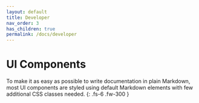 ```yaml
---
layout: default
title: Developer
nav_order: 3
has_children: true
permalink: /docs/developer
---
```


# UI Components

To make it as easy as possible to write documentation in plain Markdown, most UI components are styled using default Markdown elements with few additional CSS classes needed.
{: .fs-6 .fw-300 }
